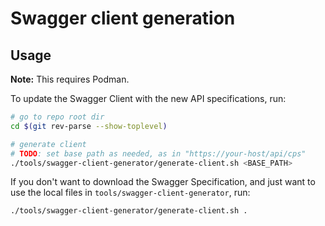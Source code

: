 # Swagger client generation

## Usage

**Note:** This requires Podman.

To update the Swagger Client with the new API specifications, run:

```bash
# go to repo root dir
cd $(git rev-parse --show-toplevel)

# generate client
# TODO: set base path as needed, as in "https://your-host/api/cps"
./tools/swagger-client-generator/generate-client.sh <BASE_PATH>
```

If you don't want to download the Swagger Specification, and just want to use the local files in `tools/swagger-client-generator`, run:

```bash
./tools/swagger-client-generator/generate-client.sh .
```
